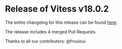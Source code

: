 # Release of Vitess v18.0.2
The entire changelog for this release can be found [here](https://github.com/frouioui/vitess/blob/main/changelog/18.0/18.0.2/changelog.md).

The release includes 4 merged Pull Requests.

Thanks to all our contributors: @frouioui

